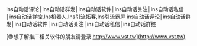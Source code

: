 ins自动话评论│ins自动话群发│ins自动话软件│ins自动话关注│ins自动话私信│ins自动话群控,Ins机器人,Ins引流拓客,Ins引流霸屏
ins自动话评论│ins自动话群发│ins自动话软件│ins自动话关注│ins自动话私信│ins自动话群控

[😍想了解推广相关软件的朋友请登录 http://www.vst.tw](http://www.vst.tw)



